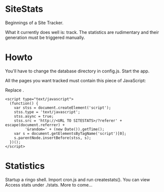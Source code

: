 # SiteStats
Beginnings of a Site Tracker.

What it currently does well is: track. The statistics are rudimentary and their generation must
be triggered manually.

# Howto
You'll have to change the database directory in config.js. Start the app.

All the pages you want tracked must contain this piece of JavaScript:

Replace <URL TO SITESTATS>.

    <script type="text/javascript">
      (function() {
        var stss = document.createElement('script');
        stss.type = 'text/javascript';
        stss.async = true;
        stss.src = 'http://<URL TO SITESTATS>/?referer' + escape(document.referrer) +
             '&random=' + (new Date()).getTime();
        var s = document.getElementsByTagName('script')[0];
        s.parentNode.insertBefore(stss, s);
      })();
    </script>

# Statistics
Startup a ringo shell. Import cron.js and run createstats(). You can view
Access stats under ./stats. More to come...
